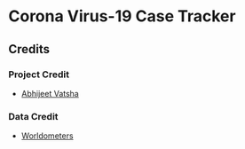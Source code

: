 # Corona Virus-19 Case Tracker






## Credits

### Project Credit
  * [Abhijeet Vatsha ](https://www.linkedin.com/in/abhijeet-vatsha-7b509715b/)

### Data Credit
  * [Worldometers](https://www.worldometers.info/coronavirus/)
